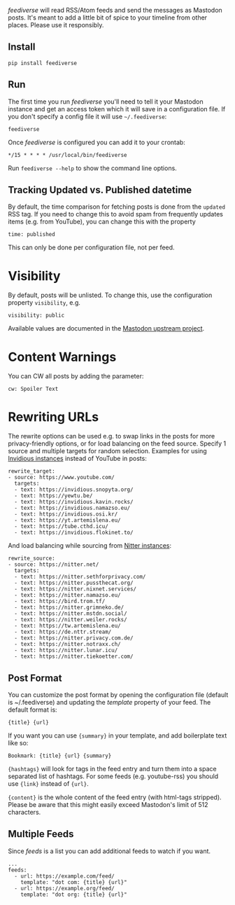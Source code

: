 *feediverse* will read RSS/Atom feeds and send the messages as Mastodon posts.
It's meant to add a little bit of spice to your timeline from other places.
Please use it responsibly.

## Install

    pip install feediverse

## Run

The first time you run *feediverse* you'll need to tell it your Mastodon
instance and get an access token which it will save in a configuration file. If
you don't specify a config file it will use `~/.feediverse`:

    feediverse

Once *feediverse* is configured you can add it to your crontab:

    */15 * * * * /usr/local/bin/feediverse

Run `feediverse --help` to show the command line options.

## Tracking Updated vs. Published datetime

By default, the time comparison for fetching posts is done from the `updated` RSS tag.
If you need to change this to avoid spam from frequently updates items (e.g. from YouTube),
you can change this with the property

    time: published

This can only be done per configuration file, not per feed.

# Visibility

By default, posts will be unlisted. To change this, use the configuration property `visibility`, e.g.

    visibility: public

Available values are documented in the
[Mastodon upstream project](https://github.com/halcy/Mastodon.py/blob/master/mastodon/Mastodon.py).


# Content Warnings

You can CW all posts by adding the parameter:

    cw: Spoiler Text

# Rewriting URLs

The rewrite options can be used e.g. to swap links in the posts for more privacy-friendly options,
or for load balancing on the feed source.
Specify 1 source and multiple targets for random selection.
Examples for using [Invidious instances](https://docs.invidious.io/instances/) instead of YouTube in posts:

```
rewrite_target:
- source: https://www.youtube.com/
  targets:
  - text: https://invidious.snopyta.org/
  - text: https://yewtu.be/
  - text: https://invidious.kavin.rocks/
  - text: https://invidious.namazso.eu/
  - text: https://invidious.osi.kr/
  - text: https://yt.artemislena.eu/
  - text: https://tube.cthd.icu/
  - text: https://invidious.flokinet.to/
```

And load balancing while sourcing from [Nitter instances](https://xnaas.github.io/nitter-instances/):

```
rewrite_source:
- source: https://nitter.net/
  targets:
  - text: https://nitter.sethforprivacy.com/
  - text: https://nitter.pussthecat.org/
  - text: https://nitter.nixnet.services/
  - text: https://nitter.namazso.eu/
  - text: https://bird.trom.tf/
  - text: https://nitter.grimneko.de/
  - text: https://nitter.mstdn.social/
  - text: https://nitter.weiler.rocks/
  - text: https://tw.artemislena.eu/
  - text: https://de.nttr.stream/
  - text: https://nitter.privacy.com.de/
  - text: https://nitter.notraxx.ch/
  - text: https://nitter.lunar.icu/
  - text: https://nitter.tiekoetter.com/
```

## Post Format

You can customize the post format by opening the configuration file (default is
~/.feediverse) and updating the *template* property of your feed. The default
format is:

    {title} {url}

If you want you can use `{summary}` in your template, and add boilerplate text
like so:

    Bookmark: {title} {url} {summary}

`{hashtags}` will look for tags in the feed entry and turn them into a space
separated list of hashtags. For some feeds (e.g. youtube-rss) you should use `{link}` instead of `{url}`.

`{content}` is the whole content of the feed entry (with html-tags
stripped). Please be aware that this might easily exceed Mastodon's
limit of 512 characters.

## Multiple Feeds

Since *feeds* is a list you can add additional feeds to watch if you want.

    ...
    feeds:
      - url: https://example.com/feed/
        template: "dot com: {title} {url}"
      - url: https://example.org/feed/
        template: "dot org: {title} {url}"

